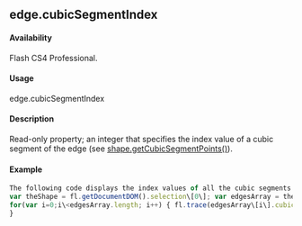 ## edge.cubicSegmentIndex

#### Availability

Flash CS4 Professional.

#### Usage

edge.cubicSegmentIndex

#### Description

Read-only property; an integer that specifies the index value of a cubic segment of the edge (see [shape.getCubicSegmentPoints()](../Shape_object/shape5.md)).

#### Example

```javascript
The following code displays the index values of all the cubic segments of the specified edge:
var theShape = fl.getDocumentDOM().selection\[0\]; var edgesArray = theShape.edges;
for(var i=0;i\<edgesArray.length; i++) { fl.trace(edgesArray\[i\].cubicSegmentIndex);
}

```